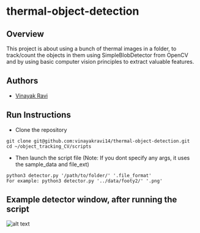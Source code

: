 # thermal-object-detection

## Overview
This project is about using a bunch of thermal images in a folder, to track/count the objects in them using SimpleBlobDetector from OpenCV and by using basic computer vision principles to extract valuable features.

## Authors

- [Vinayak Ravi](https://github.com/vinayakravi14)


## Run Instructions

- Clone the repository 
```
git clone git@github.com:vinayakravi14/thermal-object-detection.git
cd ~/object_tracking_CV/scripts
```

- Then launch the script file (Note: If you dont specify any args, it uses the sample_data  and file_ext)
```
python3 detector.py '/path/to/folder/' '.file_format'
For example: python3 detector.py '../data/footy2/' '.png'
```
## Example detector window, after running the script

![alt text](/home/vinayak_ravi/Documents/git/thermal-object-detection/object_tracking_CV/sample/output.png)





